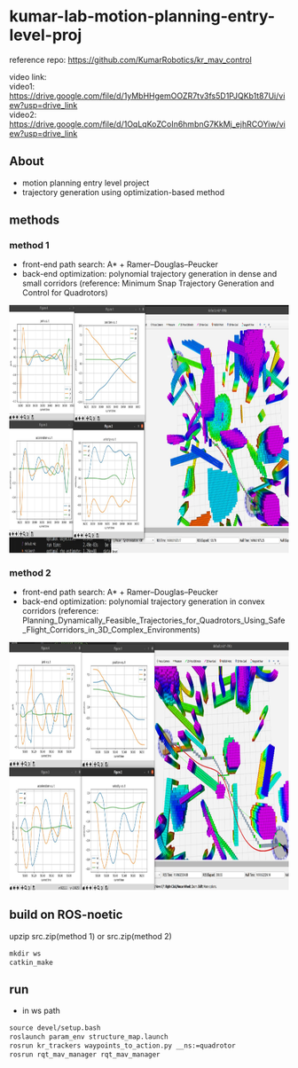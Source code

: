 # kumar-lab-motion-planning-entry-level-proj              

reference repo: https://github.com/KumarRobotics/kr_mav_control

video link:      
video1: https://drive.google.com/file/d/1yMbHHgemOOZR7tv3fs5D1PJQKb1t87Ui/view?usp=drive_link            
video2: https://drive.google.com/file/d/1OqLqKoZCoIn6hmbnG7KkMj_ejhRCOYiw/view?usp=drive_link            

##  About
- motion planning entry level project
- trajectory generation using optimization-based method

## methods  
### method 1  
- front-end path search: A* + Ramer–Douglas–Peucker
- back-end optimization: polynomial trajectory generation in dense and small corridors (reference: Minimum Snap Trajectory Generation and Control for Quadrotors)
<p align="center">
  <img src="mydoc/1.png" width = "793.5" height = "446.5"/>
</p>


### method 2
- front-end path search: A* + Ramer–Douglas–Peucker
- back-end optimization: polynomial trajectory generation in convex corridors (reference: Planning_Dynamically_Feasible_Trajectories_for_Quadrotors_Using_Safe_Flight_Corridors_in_3D_Complex_Environments)
<p align="center">
  <img src="mydoc/2.png" width = "793.5" height = "446.5"/>
</p>






## build on ROS-noetic
upzip src.zip(method 1) or src.zip(method 2)
```
mkdir ws
catkin_make
```

## run
- in ws path
```
source devel/setup.bash
roslaunch param_env structure_map.launch
rosrun kr_trackers waypoints_to_action.py __ns:=quadrotor
rosrun rqt_mav_manager rqt_mav_manager
```






















